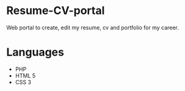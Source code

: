 # Resume-CV-portal

Web portal to create, edit my resume, cv and portfolio for my career.

# Languages

- PHP
- HTML 5
- CSS 3
